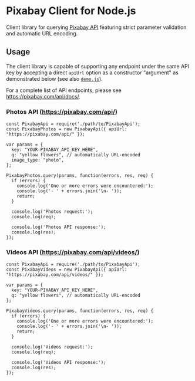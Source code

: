 # Pixabay Client for Node.js
Client library for querying [Pixabay API](https://pixabay.com/api/docs/) featuring strict parameter validation and automatic URL encoding.

## Usage
The client library is capable of supporting any endpoint under the same API key by accepting a direct `apiUrl` option as a constructor "argument" as demonstrated below (see also [`demo.js`](https://github.com/rdev5/node-pixabayclient/blob/master/demo.js)).

For a complete list of API endpoints, please see https://pixabay.com/api/docs/.

### Photos API (https://pixabay.com/api/)
````node
const PixabayApi = require('./path/to/PixabayApi');
const PixabayPhotos = new PixabayApi({ apiUrl: "https://pixabay.com/api/" });

var params = {
  key: "YOUR-PIXABAY_API_KEY_HERE",
  q: "yellow flowers", // automatically URL-encoded
  image_type: "photo",
};

PixabayPhotos.query(params, function(errors, res, req) {
  if (errors) {
    console.log('One or more errors were encountered:');
    console.log('- ' + errors.join('\n- '));
    return;
  }

  console.log('Photos request:');
  console.log(req);

  console.log('Photos API response:');
  console.log(res);
});
````

### Videos API (https://pixabay.com/api/videos/)
````node
const PixabayApi = require('./path/to/PixabayApi');
const PixabayVideos = new PixabayApi({ apiUrl: "https://pixabay.com/api/videos/" });

var params = {
  key: "YOUR-PIXABAY_API_KEY_HERE",
  q: "yellow flowers", // automatically URL-encoded
};

PixabayVideos.query(params, function(errors, res, req) {
  if (errors) {
    console.log('One or more errors were encountered:');
    console.log('- ' + errors.join('\n- '));
    return;
  }

  console.log('Videos request:');
  console.log(req);

  console.log('Videos API response:');
  console.log(res);
});
````
